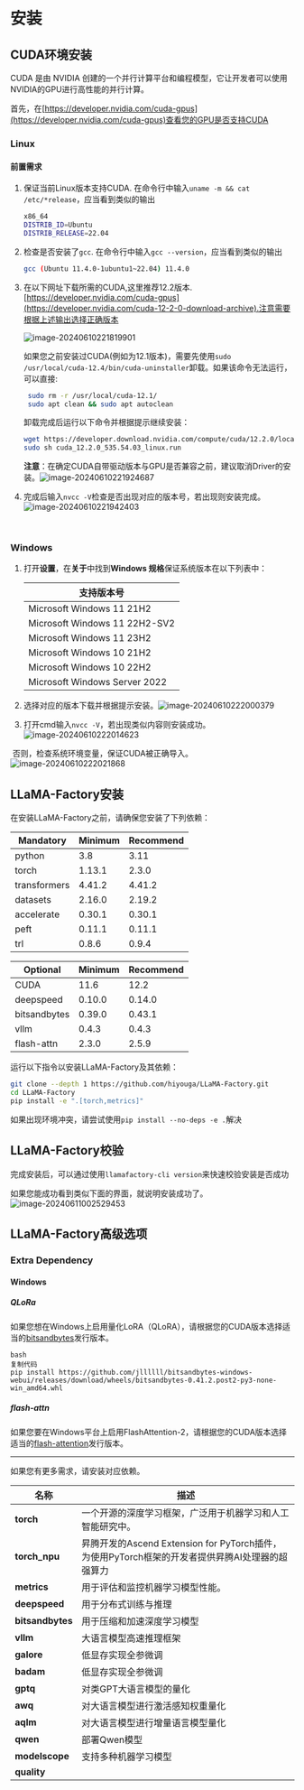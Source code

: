 # 安装

## CUDA环境安装

CUDA 是由 NVIDIA 创建的一个并行计算平台和编程模型，它让开发者可以使用NVIDIA的GPU进行高性能的并行计算。

首先，在[https://developer.nvidia.com/cuda-gpus](https://developer.nvidia.com/cuda-gpus)查看您的GPU是否支持CUDA

### Linux

#### 前置需求

1. 保证当前Linux版本支持CUDA. 在命令行中输入`uname -m && cat /etc/*release`，应当看到类似的输出

   ```bash
   x86_64
   DISTRIB_ID=Ubuntu
   DISTRIB_RELEASE=22.04
   ```

2. 检查是否安装了`gcc`. 在命令行中输入`gcc --version`，应当看到类似的输出

   ```bash
   gcc (Ubuntu 11.4.0-1ubuntu1~22.04) 11.4.0
   ```

3. 在以下网址下载所需的CUDA,这里推荐12.2版本.[https://developer.nvidia.com/cuda-gpus](https://developer.nvidia.com/cuda-12-2-0-download-archive).注意需要根据上述输出选择正确版本

   ![image-20240610221819901](../assets/image-20240610221819901.png)

   如果您之前安装过CUDA(例如为12.1版本)，需要先使用`sudo /usr/local/cuda-12.4/bin/cuda-uninstaller`卸载。如果该命令无法运行，可以直接:

   ```bash
    sudo rm -r /usr/local/cuda-12.1/
    sudo apt clean && sudo apt autoclean
   ```

   卸载完成后运行以下命令并根据提示继续安装：

   ```bash
   wget https://developer.download.nvidia.com/compute/cuda/12.2.0/local_installers/cuda_12.2.0_535.54.03_linux.run
   sudo sh cuda_12.2.0_535.54.03_linux.run
   ```

   **注意**：在确定CUDA自带驱动版本与GPU是否兼容之前，建议取消Driver的安装。![image-20240610221924687](../assets/image-20240610221924687.png)	

1. 完成后输入`nvcc -V`检查是否出现对应的版本号，若出现则安装完成。![image-20240610221942403](../assets/image-20240610221942403.png)

​	  

### Windows

1. 打开**设置**，在**关于**中找到**Windows 规格**保证系统版本在以下列表中：

   | 支持版本号                    |
   | ----------------------------- |
   | Microsoft Windows 11 21H2     |
   | Microsoft Windows 11 22H2-SV2 |
   | Microsoft Windows 11 23H2     |
   | Microsoft Windows 10 21H2     |
   | Microsoft Windows 10 22H2     |
   | Microsoft Windows Server 2022 |

2. 选择对应的版本下载并根据提示安装。![image-20240610222000379](../assets/image-20240610222000379.png)

3. 打开cmd输入`nvcc -V`，若出现类似内容则安装成功。![image-20240610222014623](../assets/image-20240610222014623.png)

​		否则，检查系统环境变量，保证CUDA被正确导入。			![image-20240610222021868](../assets/image-20240610222021868.png)



## LLaMA-Factory安装

在安装LLaMA-Factory之前，请确保您安装了下列依赖：

| Mandatory    | Minimum | Recommend |
| ------------ | ------- | --------- |
| python       | 3.8     | 3.11      |
| torch        | 1.13.1  | 2.3.0     |
| transformers | 4.41.2  | 4.41.2    |
| datasets     | 2.16.0  | 2.19.2    |
| accelerate   | 0.30.1  | 0.30.1    |
| peft         | 0.11.1  | 0.11.1    |
| trl          | 0.8.6   | 0.9.4     |

| Optional     | Minimum | Recommend |
| ------------ | ------- | --------- |
| CUDA         | 11.6    | 12.2      |
| deepspeed    | 0.10.0  | 0.14.0    |
| bitsandbytes | 0.39.0  | 0.43.1    |
| vllm         | 0.4.3   | 0.4.3     |
| flash-attn   | 2.3.0   | 2.5.9     |

运行以下指令以安装LLaMA-Factory及其依赖：

```bash
git clone --depth 1 https://github.com/hiyouga/LLaMA-Factory.git
cd LLaMA-Factory
pip install -e ".[torch,metrics]"
```

如果出现环境冲突，请尝试使用`pip install --no-deps -e .`解决

## LLaMA-Factory校验

完成安装后，可以通过使用`llamafactory-cli version`来快速校验安装是否成功

如果您能成功看到类似下面的界面，就说明安装成功了。![image-20240611002529453](../assets/image-20240611002529453.png)

## LLaMA-Factory高级选项

### Extra Dependency

#### Windows

##### QLoRa

如果您想在Windows上启用量化LoRA（QLoRA），请根据您的CUDA版本选择适当的[bitsandbytes](https://github.com/jllllll/bitsandbytes-windows-webui/releases/tag/wheels)发行版本。

```
bash
复制代码
pip install https://github.com/jllllll/bitsandbytes-windows-webui/releases/download/wheels/bitsandbytes-0.41.2.post2-py3-none-win_amd64.whl
```

##### flash-attn

如果您要在Windows平台上启用FlashAttention-2，请根据您的CUDA版本选择适当的[flash-attention](https://github.com/bdashore3/flash-attention/releases)发行版本。

------------------------------

如果您有更多需求，请安装对应依赖。

| 名称             | 描述                                                         |
| ---------------- | ------------------------------------------------------------ |
| **torch**        | 一个开源的深度学习框架，广泛用于机器学习和人工智能研究中。   |
| **torch_npu**    | 昇腾开发的Ascend Extension for PyTorch插件，为使用PyTorch框架的开发者提供昇腾AI处理器的超强算力 |
| **metrics**      | 用于评估和监控机器学习模型性能。                             |
| **deepspeed**    | 用于分布式训练与推理                                         |
| **bitsandbytes** | 用于压缩和加速深度学习模型                                   |
| **vllm**         | 大语言模型高速推理框架                                       |
| **galore**       | 低显存实现全参微调                                           |
| **badam**        | 低显存实现全参微调                                           |
| **gptq**         | 对类GPT大语言模型的量化                                      |
| **awq**          | 对大语言模型进行激活感知权重量化                             |
| **aqlm**         | 对大语言模型进行增量语言模型量化                             |
| **qwen**         | 部署Qwen模型                                                 |
| **modelscope**   | 支持多种机器学习模型                                         |
| **quality**      |                                                              |